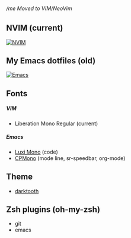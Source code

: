 ###### /me Moved to VIM/NeoVim

## NVIM (current)
[![NVIM](https://github.com/zvlex/dotfiles/blob/master/img/neovim.png)](https://github.com/zvlex/dotfiles)

## My Emacs dotfiles (old)

[![Emacs](https://github.com/zvlex/dotfiles/blob/master/img/dotemacs.png)](https://github.com/zvlex/dotfiles)

## Fonts

##### VIM
- Liberation Mono Regular (current)

##### Emacs
- [Luxi Mono](https://github.com/zvlex/dotfiles/tree/master/fonts/luxi-mono) (code)
- [CPMono](https://github.com/zvlex/dotfiles/tree/master/fonts/cp-mono) (mode line, sr-speedbar, org-mode)

## Theme
- [darktooth](https://github.com/emacsfodder/emacs-theme-darktooth)

## Zsh plugins (oh-my-zsh)
- git
- emacs
